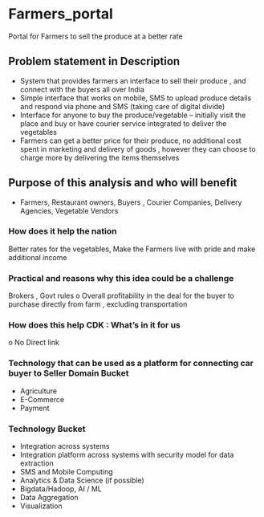 # Farmers_portal
Portal for Farmers to sell the produce at a better rate
## Problem statement in Description 
- System that provides farmers an interface to sell their produce , and connect with the buyers all over India
- Simple interface that works on mobile, SMS to upload produce details and respond via phone and SMS (taking care of digital divide)
- Interface for anyone to buy the produce/vegetable – initially visit the place and buy or have courier service integrated to deliver the vegetables 
- Farmers can get a better price for their produce, no additional cost spent in marketing and delivery of goods , however they can choose to charge more by delivering the items themselves
## Purpose of this analysis and who will benefit 
- Farmers, Restaurant owners, Buyers , Courier Companies, Delivery Agencies, Vegetable Vendors 
### How does it help the nation
Better rates for the vegetables, Make the Farmers live with pride and make additional income 
### Practical and reasons why this idea could be a challenge 
 Brokers , Govt rules o Overall profitability in the deal for the buyer to purchase directly from farm , excluding transportation 
 ### How does this help CDK : What’s in it for us 
 o No Direct link 
 ### Technology that can be used as a platform for connecting car buyer to Seller Domain Bucket
 - Agriculture 
 - E-Commerce 
 - Payment 
 ### Technology Bucket
 - Integration across systems
 - Integration platform across systems with security model for data extraction
 - SMS and Mobile Computing 
 - Analytics & Data Science (if possible) 
 - Bigdata/Hadoop, AI / ML 
 - Data Aggregation
 - Visualization
